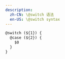 ```yaml
---
description:
  zh-CN: \@switch 语法
  en-US: \@switch syntax
---
```


```html
@switch (${1}) {
  @case (${2}) {
    $0
  }
}
```